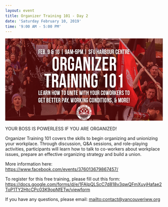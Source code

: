 ```yaml
---
layout: event
title: Organizer Training 101 - Day 2
date: 'Saturday February 10, 2019'
time: '9:00 AM - 5:00 PM'
---
```


![](/assets/uploads/2019-02-09_ot101.jpg)

YOUR BOSS IS POWERLESS IF YOU ARE ORGANIZED!

Organizer Training 101 covers the skills to begin organizing and unionizing your workplace. Through discussion, Q&A sessions, and role-playing activities, participants will learn how to talk to co-workers about workplace issues, prepare an effective organizing strategy and build a union.

More information here: <a href="https://www.facebook.com/events/376013679867457/">https://www.facebook.com/events/376013679867457/</a>

To register for this free training, please fill out this form: <a href="https://docs.google.com/forms/d/e/1FAIpQLScC7d818v3qwQFmXuyjHafae2ToP1TY2HtcCPc03K9opNfETw/viewform">https://docs.google.com/forms/d/e/1FAIpQLScC7d818v3qwQFmXuyjHafae2ToP1TY2HtcCPc03K9opNfETw/viewform</a>

If you have any questions, please email: <mailto:contact@vancouveriww.org>
